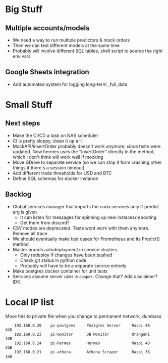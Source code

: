 # **Big Stuff** 

## Multiple accounts/models
- We need a way to run multiple predictors & mock orders
- Then we can test different models at the same time
- Probably will involve different SQL tables, shell script to source the right env vars

## Google Sheets integration
- Add automated system for logging long-term _full_data


# **Small Stuff**

## Next steps
- Make the CI/CD a task on NAS scheduler
- CI is pretty sloppy, clean it up a lil
- MockAPI/insertOrder probably doesn't work anymore, since tests were updated. Now hermes uses the "insertOrder" directly in the method, which I don't think will work well if mocking
- Move GDrive to separate service (so we can stop it form crashing other things if there's a session timeout)
- Add different trade thresholds for USD and BTC 
- Define SQL schemas for docker instance

## Backlog
- Global services manager that imports the cuda services only if predict arg is given
  - It can listen for messages for spinning up new instaces/rebooting
  - Get them from discord?
- CSV modes are deprecated. Tests wont work with them anymore. Remove all trace
- We should eventually make test cases for Prometheus and its Predict() method
- Master branch autodeployment in service clusters
  - Only redeploy if changes have been pushed
  - Check git status in python code
  - Probably will have to be a separate service entirely
- Make postgres docker container for unit tests
- Services assume server user is `cooper`. Change that? Add disclaimer? IDK.

# Local IP list
Move this to private file when you change to permanent network, dumbass

        192.168.0.20    pi-postgres     Postgres Server     Raspi 4B    8GB
        192.168.0.23    pi-monitor      DB Monitor          OrangePi    1GB
        192.168.0.24    pi-hermes       Hermes              Raspi 4B    2GB
        192.168.0.21    pi-athena       Athena Scraper      Raspi 3B    1GB

